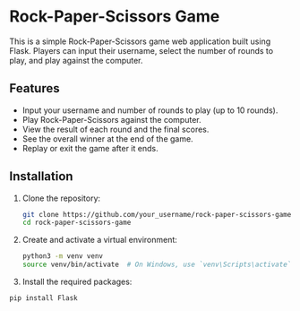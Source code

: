 # Rock-Paper-Scissors Game

This is a simple Rock-Paper-Scissors game web application built using Flask. Players can input their username, select the number of rounds to play, and play against the computer.

## Features
- Input your username and number of rounds to play (up to 10 rounds).
- Play Rock-Paper-Scissors against the computer.
- View the result of each round and the final scores.
- See the overall winner at the end of the game.
- Replay or exit the game after it ends.

## Installation

1. Clone the repository:
   ```bash
   git clone https://github.com/your_username/rock-paper-scissors-game.git
   cd rock-paper-scissors-game

2. Create and activate a virtual environment:
   ```bash
   python3 -m venv venv
   source venv/bin/activate  # On Windows, use `venv\Scripts\activate`
   
3. Install the required packages:
  ```bash
  pip install Flask
